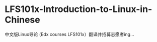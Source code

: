 LFS101x-Introduction-to-Linux-in-Chinese
========================================

中文版Linux导论  (Edx courses LFS101x）翻译并招募志愿者ing...
